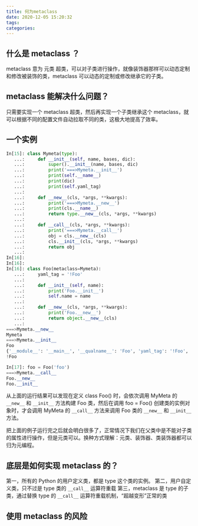 ```yaml
---
title: 何为metaclass
date: 2020-12-05 15:20:32
tags:
categories:
---
```


## 什么是 metaclass ？

metaclass 意为 元类 超类，可以对子类进行操作，就像装饰器那样可以动态定制和修改被装饰的类，metaclass 可以动态的定制或修改继承它的子类。

<!-- more -->

## metaclass 能解决什么问题？

只需要实现一个 metaclass 超类，然后再实现一个子类继承这个 metaclass，就可以根据不同的配置文件自动拉取不同的类，这极大地提高了效率。

## 一个实例

```python
In[15]: class Mymeta(type):
   ...:     def __init__(self, name, bases, dic):
   ...:         super().__init__(name, bases, dic)
   ...:         print('===>Mymeta.__init__')
   ...:         print(self.__name__)
   ...:         print(dic)
   ...:         print(self.yaml_tag)
   ...: 
   ...:     def __new__(cls, *args, **kwargs):
   ...:         print('===>Mymeta.__new__')
   ...:         print(cls.__name__)
   ...:         return type.__new__(cls, *args, **kwargs)
   ...: 
   ...:     def __call__(cls, *args, **kwargs):
   ...:         print('===>Mymeta.__call__')
   ...:         obj = cls.__new__(cls)
   ...:         cls.__init__(cls, *args, **kwargs)
   ...:         return obj
   ...: 
In[16]: 
In[16]: 
In[16]: class Foo(metaclass=Mymeta):
   ...:     yaml_tag = '!Foo'
   ...: 
   ...:     def __init__(self, name):
   ...:         print('Foo.__init__')
   ...:         self.name = name
   ...: 
   ...:     def __new__(cls, *args, **kwargs):
   ...:         print('Foo.__new__')
   ...:         return object.__new__(cls)
   ...:     
===>Mymeta.__new__
Mymeta
===>Mymeta.__init__
Foo
{'__module__': '__main__', '__qualname__': 'Foo', 'yaml_tag': '!Foo', '__init__': <function Foo.__init__ at 0x0000000007EF3828>, '__new__': <function Foo.__new__ at 0x0000000007EF3558>}
!Foo

In[17]: foo = Foo('foo')
===>Mymeta.__call__
Foo.__new__
Foo.__init__

```

从上面的运行结果可以发现在定义 class Foo() 时，会依次调用 MyMeta 的 `__new__` 和 `__init__` 方法构建 Foo 类，然后在调用 foo = Foo() 创建类的实例对象时，才会调用 MyMeta 的 `__call__` 方法来调用 Foo 类的 `__new__` 和 `__init__` 方法。

把上面的例子运行完之后就会明白很多了，正常情况下我们在父类中是不能对子类的属性进行操作，但是元类可以。换种方式理解：元类、装饰器、类装饰器都可以归为元编程。

## 底层是如何实现 metaclass 的？

第一，所有的 Python 的用户定义类，都是 type 这个类的实例。
第二，用户自定义类，只不过是 type 类的 `__call__` 运算符重载
第三，metaclass 是 type 的子类，通过替换 type 的 `__call__` 运算符重载机制，“超越变形”正常的类

## 使用 metaclass 的风险
